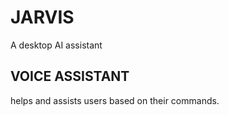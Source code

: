 # JARVIS
A desktop AI assistant
## VOICE ASSISTANT
  helps and assists users based on their commands.

